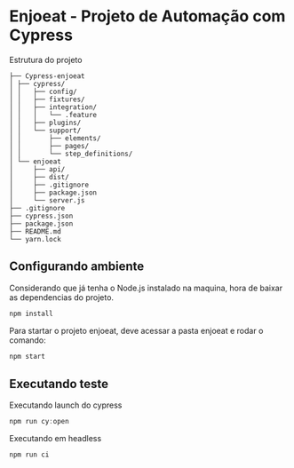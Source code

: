 # Enjoeat - Projeto de Automação com Cypress

Estrutura do projeto
```
├── Cypress-enjoeat
│ ├── cypress/
│ │   ├── config/
│ │   ├── fixtures/
│ │   ├── integration/
│ │   │   └── .feature
│ │   ├── plugins/
│ │   └── support/
│ │       ├── elements/
│ │       ├── pages/
│ │       └── step_definitions/
│ └── enjoeat
│     ├── api/
│     ├── dist/
│     ├── .gitignore
│     ├── package.json
│     └── server.js
├── .gitignore
├── cypress.json
├── package.json
├── README.md
└── yarn.lock
```

## Configurando ambiente

Considerando que já tenha o Node.js instalado na maquina, hora de baixar as dependencias do projeto.
```js
npm install
```
Para startar o projeto enjoeat, deve acessar a pasta enjoeat e rodar o comando:
```js
npm start
```

## Executando teste

Executando launch do cypress
```js
npm run cy:open
```

Executando em headless
```js
npm run ci
```
